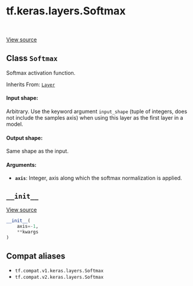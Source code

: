 <div itemscope itemtype="http://developers.google.com/ReferenceObject">
<meta itemprop="name" content="tf.keras.layers.Softmax" />
<meta itemprop="path" content="Stable" />
<meta itemprop="property" content="__init__"/>
</div>

# tf.keras.layers.Softmax

<!-- Insert buttons and diff -->

<table class="tfo-notebook-buttons tfo-api" align="left">
</table>

<a target="_blank" href="/code/stable/tensorflow/python/keras/layers/advanced_activations.py">View source</a>



## Class `Softmax`

Softmax activation function.

Inherits From: [`Layer`](../../../tf/keras/layers/Layer.md)

<!-- Placeholder for "Used in" -->


#### Input shape:

Arbitrary. Use the keyword argument `input_shape`
(tuple of integers, does not include the samples axis)
when using this layer as the first layer in a model.



#### Output shape:

Same shape as the input.



#### Arguments:


* <b>`axis`</b>: Integer, axis along which the softmax normalization is applied.

<h2 id="__init__"><code>__init__</code></h2>

<a target="_blank" href="/code/stable/tensorflow/python/keras/layers/advanced_activations.py">View source</a>

``` python
__init__(
    axis=-1,
    **kwargs
)
```








## Compat aliases

* `tf.compat.v1.keras.layers.Softmax`
* `tf.compat.v2.keras.layers.Softmax`

